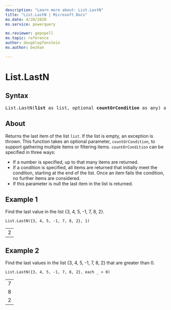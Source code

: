 ```yaml
---
description: "Learn more about: List.LastN"
title: "List.LastN | Microsoft Docs"
ms.date: 4/20/2020
ms.service: powerquery

ms.reviewer: gepopell
ms.topic: reference
author: dougklopfenstein
ms.author: bezhan

---
```

# List.LastN

## Syntax

<pre>
List.LastN(<b>list</b> as list, optional <b>countOrCondition</b> as any) as any
</pre>
  
## About  
Returns the last item of the list `list`. If the list is empty, an exception is thrown. This function takes an optional parameter, `countOrCondition`, to support gathering multiple items or filtering items. `countOrCondition` can be specified in three ways: <ul> <li>If a number is specified, up to that many items are returned. </li> <li>If a condition is specified, all items are returned that initially meet the condition, starting at the end of the list. Once an item fails the condition, no further items are considered. </li> <li>If this parameter is null the last item in the list is returned.</li> </ul>

## Example 1
Find the last value in the list {3, 4, 5, -1, 7, 8, 2}.

```powerquery-m
List.LastN({3, 4, 5, -1, 7, 8, 2}, 1)
```

<table> <tr><td>2</td></tr> </table>

## Example 2
Find the last values in the list {3, 4, 5, -1, 7, 8, 2} that are greater than 0.

```powerquery-m
List.LastN({3, 4, 5, -1, 7, 8, 2}, each _ > 0)
```

<table> <tr><td>7</td></tr> <tr><td>8</td></tr> <tr><td>2</td></tr> </table>

